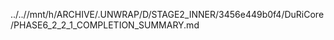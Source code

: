 ../..//mnt/h/ARCHIVE/.UNWRAP/D/STAGE2_INNER/3456e449b0f4/DuRiCore/PHASE6_2_2_1_COMPLETION_SUMMARY.md